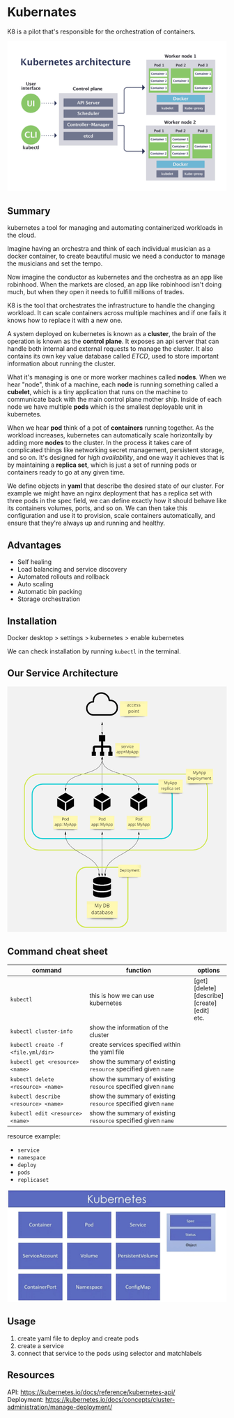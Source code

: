 # Kubernates
K8 is a pilot that's responsible for the orchestration of containers.

![](/imgs/Kubernetes-architecture-diagram-1-1.png)

## Summary
kubernetes a tool for managing and automating containerized workloads in the cloud.  

Imagine having an orchestra and think of each individual musician as a docker container, to create beautiful music we need a conductor to manage the musicians and set the tempo.  

Now imagine the conductor as kubernetes and the orchestra as an app like robinhood. When the markets are closed, an app like robinhood isn't doing much, but when they open it needs to fulfill millions of trades.  

K8 is the tool that orchestrates the infrastructure to handle the changing workload. It can scale containers across multiple machines and if one fails it knows how to replace it with a new one.  

A system deployed on kubernetes is known as a **cluster**, the brain of the operation is known as the **control plane**. It exposes an api server that can handle both internal and external requests to manage the cluster. It also contains its own key value database called *ETCD*, used to store important information about running the cluster. 

What it's managing is one or more worker machines called **nodes**. When we hear "node", think of a machine, each **node** is running something called a **cubelet**, which is a tiny application that runs on the machine to communicate back with the main control plane mother ship. Inside of each node we have multiple **pods** which is the smallest deployable unit in kubernetes.  

When we hear **pod** think of a pot of **containers** running together. As the workload increases,  kubernetes can automatically scale horizontally by adding more **nodes** to the cluster. In the process it takes care of complicated things like networking secret management, persistent storage, and so on. It's designed for *high availability*, and one way it achieves that is by maintaining a **replica set**, which is just a set of running pods or containers ready to go at any given time.

We define objects in **yaml** that describe the desired state of our cluster. For example we might have an nginx deployment that has a replica set with three pods in the spec field, we can define exactly how it should behave like its containers volumes, ports, and so on. We can then take this configuration and use it to provision, scale containers automatically, and ensure that they're always up and running and healthy.

## Advantages
- Self healing
- Load balancing and service discovery
- Automated rollouts and rollback
- Auto scaling
- Automatic bin packing
- Storage orchestration

## Installation
Docker desktop > settings > kubernetes > enable kubernetes  

We can check installation by running `kubectl` in the terminal.

## Our Service Architecture

![](/imgs/Screenshot%202022-05-26%20094809.png)

## Command cheat sheet
command | function | options
--- | --- | ---
`kubectl` | this is how we can use kubernetes | [get]<br>[delete]<br>[describe]<br>[create]<br>[edit]<br>etc.
`kubectl cluster-info` | show the information of the cluster
`kubectl create -f <file.yml/dir>` | create services specified within the yaml file
`kubectl get <resource> <name>` | show the summary of existing `resource` specified given `name`
`kubectl delete <resource> <name>` | show the summary of existing `resource` specified given `name`
`kubectl describe <resource> <name>` | show the summary of existing `resource` specified given `name`
`kubectl edit <resource> <name>` | show the summary of existing `resource` specified given `name`

resource example:
- `service`
- `namespace`
- `deploy`
- `pods`
- `replicaset`  

![](/imgs/Screenshot%202022-05-25%20122835.png)

## Usage
1. create yaml file to deploy and create pods
2. create a service
3. connect that service to the pods using selector and matchlabels

## Resources
API: https://kubernetes.io/docs/reference/kubernetes-api/  
Deployment: https://kubernetes.io/docs/concepts/cluster-administration/manage-deployment/

